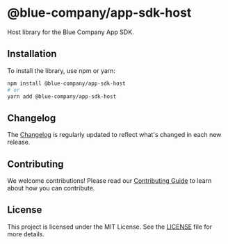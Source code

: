 # @blue-company/app-sdk-host

Host library for the Blue Company App SDK.

## Installation

To install the library, use npm or yarn:

```bash
npm install @blue-company/app-sdk-host
# or
yarn add @blue-company/app-sdk-host
```

## Changelog

The [Changelog](https://github.com/bluecontract/blue-js/blob/main/CHANGELOG.md) is regularly updated to reflect what's changed in each new release.

## Contributing

We welcome contributions! Please read our [Contributing Guide](https://github.com/bluecontract/blue-js/blob/main/CONTRIBUTING.md) to learn about how you can contribute.

## License

This project is licensed under the MIT License. See the [LICENSE](LICENSE) file for more details.
